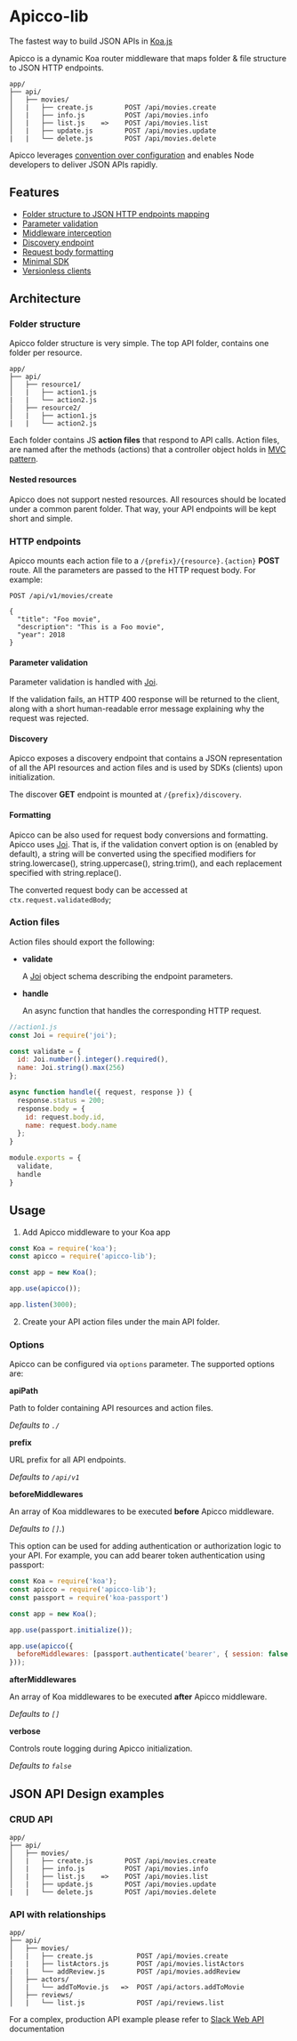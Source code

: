 # Apicco-lib

The fastest way to build JSON APIs in [Koa.js](https://koajs.com/)

Apicco is a dynamic Koa router middleware that maps folder & file structure to JSON HTTP endpoints.

```
app/
├── api/
│   ├── movies/
│   |   ├── create.js        POST /api/movies.create
│   |   ├── info.js          POST /api/movies.info
│   |   ├── list.js    =>    POST /api/movies.list
│   |   ├── update.js        POST /api/movies.update
|   |   └── delete.js        POST /api/movies.delete
```

Apicco leverages [convention over configuration](https://en.wikipedia.org/wiki/Convention_over_configuration) and enables Node developers to deliver JSON APIs rapidly.

## Features

- [Folder structure to JSON HTTP endpoints mapping](#architecture)
- [Parameter validation](#parameter-validation)
- [Middleware interception](#options)
- [Discovery endpoint](#discovery)
- [Request body formatting](#formatting)
- [Minimal SDK](https://github.com/SokratisVidros/apicco/blob/master/sdk/js/README.md)
- [Versionless clients](https://github.com/SokratisVidros/apicco/blob/master/sdk/README.md)

<a name="architecture"></a>

## Architecture

### Folder structure

Apicco folder structure is very simple. The top API folder, contains one folder per resource.

```
app/
├── api/
│   ├── resource1/
│   |   ├── action1.js
|   |   └── action2.js
│   ├── resource2/
│   |   ├── action1.js
|   |   └── action2.js
```

Each folder contains JS **action files** that respond to API calls. Action files, are named after the methods (actions) that a controller object holds in [MVC pattern](https://en.wikipedia.org/wiki/Model%E2%80%93view%E2%80%93controller).

#### Nested resources

Apicco does not support nested resources. All resources should be located under a common parent folder. That way, your API endpoints will be kept short and simple.

### HTTP endpoints

Apicco mounts each action file to a `/{prefix}/{resource}.{action}` **POST** route. All the parameters are passed to the HTTP request body. For example:

```
POST /api/v1/movies/create

{
  "title": "Foo movie",
  "description": "This is a Foo movie",
  "year": 2018
}
```

<a name="parameter-validation"></a>

#### Parameter validation

Parameter validation is handled with [Joi](https://github.com/hapijs/joi).

If the validation fails, an HTTP 400 response will be returned to the client, along with a short human-readable error message explaining why the request was rejected.

<a name="discovery"></a>

#### Discovery

Apicco exposes a discovery endpoint that contains a JSON representation of all the API resources and action files and is used by SDKs (clients) upon initialization.

The discover **GET** endpoint is mounted at `/{prefix}/discovery`.

<a name="formatting"></a>

#### Formatting

Apicco can be also used for request body conversions and formatting. Apicco uses [Joi](https://github.com/hapijs/joi). That is, if the validation convert option is on (enabled by default), a string will be converted using the specified modifiers for string.lowercase(), string.uppercase(), string.trim(), and each replacement specified with string.replace().

The converted request body can be accessed at `ctx.request.validatedBody`;

### Action files

Action files should export the following:

- **validate**

  A [Joi](https://github.com/hapijs/joi) object schema describing the endpoint parameters.

- **handle**

  An async function that handles the corresponding HTTP request.


```js
//action1.js
const Joi = require('joi');

const validate = {
  id: Joi.number().integer().required(),
  name: Joi.string().max(256)
};

async function handle({ request, response }) {
  response.status = 200;
  response.body = {
    id: request.body.id,
    name: request.body.name
  };
}

module.exports = {
  validate,
  handle
}
```

## Usage

1. Add Apicco middleware to your Koa app

```js
const Koa = require('koa');
const apicco = require('apicco-lib');

const app = new Koa();

app.use(apicco());

app.listen(3000);
```

2. Create your API action files under the main API folder.

<a name="options"></a>

### Options

Apicco can be configured via `options` parameter. The supported options are:

**apiPath**

Path to folder containing API resources and action files.

_Defaults to `./`_

**prefix**

URL prefix for all API endpoints.

_Defaults to `/api/v1`_

**beforeMiddlewares**

An array of Koa middlewares to be executed __before__ Apicco middleware.

_Defaults to `[]`._)

This option can be used for adding authentication or authorization logic to your API. For example, you can add bearer token authentication using passport:

```js
const Koa = require('koa');
const apicco = require('apicco-lib');
const passport = require('koa-passport')

const app = new Koa();

app.use(passport.initialize());

app.use(apicco({
  beforeMiddlewares: [passport.authenticate('bearer', { session: false })]
}));
```

**afterMiddlewares**

An array of Koa middlewares to be executed __after__ Apicco middleware.

_Defaults to `[]`_

**verbose**

Controls route logging during Apicco initialization.

_Defaults to `false`_

## JSON API Design examples

### CRUD API

```
app/
├── api/
│   ├── movies/
│   |   ├── create.js        POST /api/movies.create
│   |   ├── info.js          POST /api/movies.info
│   |   ├── list.js    =>    POST /api/movies.list
│   |   ├── update.js        POST /api/movies.update
|   |   └── delete.js        POST /api/movies.delete
```

### API with relationships

```
app/
├── api/
│   ├── movies/
│   |   ├── create.js           POST /api/movies.create
|   |   ├── listActors.js       POST /api/movies.listActors
|   |   └── addReview.js        POST /api/movies.addReview
│   ├── actors/
│   |   └── addToMovie.js   =>  POST /api/actors.addToMovie
│   ├── reviews/
│   |   └── list.js             POST /api/reviews.list
```

For a complex, production API example please refer to [Slack Web API](https://api.slack.com/web) documentation
